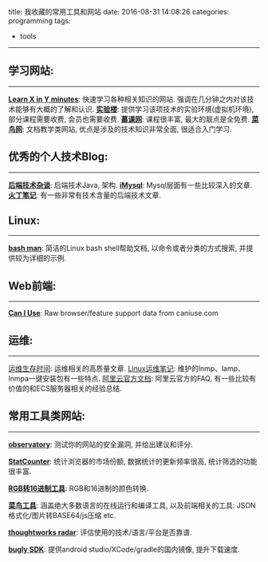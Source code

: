 title: 我收藏的常用工具和网站
date: 2016-08-31 14:08:26
categories: programming
tags: 
- tools
---

## 学习网站:
---
[**Learn X in Y minutes**](https://learnxinyminutes.com/): 快速学习各种相关知识的网站. 强调在几分钟之内对该技术能够有大概的了解和认识.
[**实验楼**](https://www.shiyanlou.com/): 提供学习该项技术的实验环境(虚拟机环境), 部分课程需要收费, 会员也需要收费.
[**慕课网**](http://www.imooc.com/): 课程很丰富, 最大的靓点是全免费.
[**菜鸟网**](http://www.runoob.com/): 文档教学类网站, 优点是涉及的技术知识非常全面, 很适合入门学习.

## 优秀的个人技术Blog:
---
[**后端技术杂谈**](http://www.rowkey.me/): 后端技术Java, 架构.
[**iMysql**](http://imysql.com/): Mysql层面有一些比较深入的文章.
[**火丁笔记**](http://huoding.com/): 有一些非常有技术含量的后端技术文章.

## Linux:
---
[**bash man**](http://man.linuxde.net/): 简洁的Linux bash shell帮助文档, 以命令或者分类的方式搜索, 并提供较为详细的示例.

<!--more-->

## Web前端:
---
[**Can I Use**](http://caniuse.com/): Raw browser/feature support data from caniuse.com

## 运维:
---
[运维生存时间](http://www.ttlsa.com/): 运维相关的高质量文章.
[Linux运维笔记](https://blog.linuxeye.com/): 维护的lnmp、lamp、lnmpa一键安装包有一些特点.
[阿里云官方文档](https://help.aliyun.com/knowledge_list/8314850.html?spm=5176.789005859.3.2.DDVZxt): 阿里云官方的FAQ, 有一些比较有价值的和ECS服务器相关的经验总结.

## 常用工具类网站:
---
[**observatory**](https://mozilla.github.io/http-observatory-website/): 测试你的网站的安全漏洞, 并给出建议和评分.

[**StatCounter**](http://gs.statcounter.com/): 统计浏览器的市场份额, 数据统计的更新频率很高, 统计筛选的功能很丰富.

[**RGB转16进制工具**](http://c.runoob.com/front-end/55): RGB和16进制的颜色转换.

[**菜鸟工具**](http://c.runoob.com/): 涵盖绝大多数语言的在线运行和编译工具, 以及前端相关的工具: JSON格式化/图片转BASE64/js压缩 etc.

[**thoughtworks radar**](https://www.thoughtworks.com/radar): 评估使用的技术/语言/平台是否靠谱.

[**bugly SDK**](https://dsx.bugly.qq.com/): 提供android studio/XCode/gradle的国内镜像, 提升下载速度.


